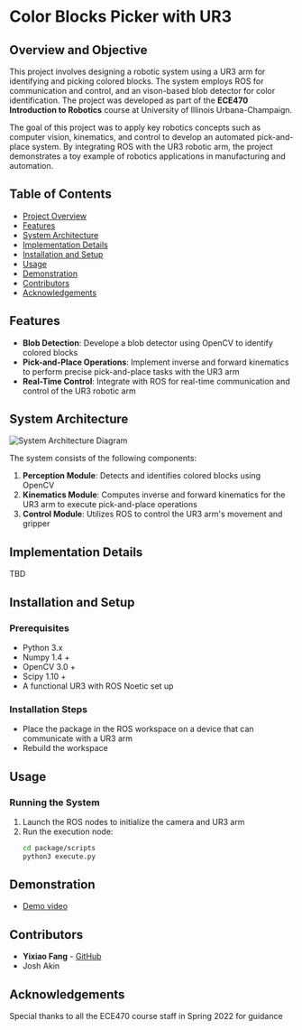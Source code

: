 # Color Blocks Picker with UR3

## Overview and Objective
This project involves designing a robotic system using a UR3 arm for identifying and picking colored blocks. The system employs ROS for communication and control, and an vison-based blob detector for color identification. The project was developed as part of the **ECE470 Introduction to Robotics** course at University of Illinois Urbana-Champaign.

The goal of this project was to apply key robotics concepts such as computer vision, kinematics, and control to develop an automated pick-and-place system. By integrating ROS with the UR3 robotic arm, the project demonstrates a toy example of robotics applications in manufacturing and automation.

## Table of Contents
- [Project Overview](#overview-and-objective)
- [Features](#features)
- [System Architecture](#system-architecture)
- [Implementation Details](#implementation-details)
- [Installation and Setup](#installation-and-setup)
- [Usage](#usage)
- [Demonstration](#demonstration)
- [Contributors](#contributors)
- [Acknowledgements](#acknowledgements)

## Features
- **Blob Detection**: Develope a blob detector using OpenCV to identify colored blocks
- **Pick-and-Place Operations**: Implement inverse and forward kinematics to perform precise pick-and-place tasks with the UR3 arm
- **Real-Time Control**: Integrate with ROS for real-time communication and control of the UR3 robotic arm


## System Architecture
![System Architecture Diagram](tbd.png)

The system consists of the following components:
1. **Perception Module**: Detects and identifies colored blocks using OpenCV
2. **Kinematics Module**: Computes inverse and forward kinematics for the UR3 arm to execute pick-and-place operations
3. **Control Module**: Utilizes ROS to control the UR3 arm's movement and gripper


## Implementation Details
TBD


## Installation and Setup
### Prerequisites
- Python 3.x
- Numpy 1.4 +
- OpenCV 3.0 +
- Scipy 1.10 +
- A functional UR3 with ROS Noetic set up

### Installation Steps
- Place the package in the ROS workspace on a device that can communicate with a UR3 arm
- Rebuild the workspace
    
## Usage
### Running the System
1. Launch the ROS nodes to initialize the camera and UR3 arm
2. Run the execution node:
    ```bash
    cd package/scripts
    python3 execute.py
    ```

## Demonstration
- [Demo video](https://demovideo.com)

## Contributors
- **Yixiao Fang** - [GitHub](https://github.com/jimmyfyx)
- Josh Akin

## Acknowledgements
Special thanks to all the ECE470 course staff in Spring 2022 for guidance

